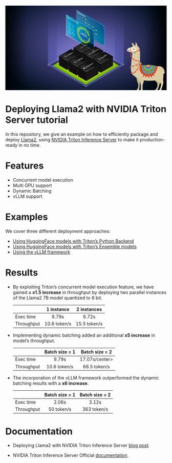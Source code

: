 [![Triton](docs/imgs/nvidia-triton-inference-server-logo.jpg)](https://developer.nvidia.com/triton-inference-server)
# Deploying Llama2 with NVIDIA Triton Server tutorial

In this repository, we give an example on how to efficiently package and deploy [Llama2](https://ai.meta.com/llama/), using [NVIDIA Triton Inference Server](https://developer.nvidia.com/triton-inference-server) to make it production-ready in no time.

# Features

- Concurrent model execution
- Multi GPU support
- Dynamic Batching  
- vLLM support

# Examples

We cover three different deployment approaches:
- [Using HuggingFace models with Triton’s Python Backend](./python_backend/README.md)
- [Using HuggingFace models with Triton’s Ensemble models](./ensemble_model/README.md)
- [Using the vLLM framework](./vLLM/README.md)
# Results 

- By exploiting Triton’s concurrent model execution feature, we have gained a <b>x1.5 increase</b> in throughput by deploying two parallel instances of the Llama2 7B model quantized to 8 bit. 

    || <center>1 instance</center> | <center>2 instances</center>| 
    --- | --- | --- |
    Exec time | <center>9.79s</center> | <center>6.72s</center> |
    Throughput | <center>10.6 token/s</center> | <center>15.5 token/s</center> |




- Implementing dynamic batching added an additional <b>x5 increase</b> in model’s throughput.

    || <center>Batch size = 1</center> | <center>Batch size = 2</center>| 
    --- | --- | --- |
    Exec time | <center>9.79s</center> | <center>17.07s/center> |
    Throughput | <center>10.6 token/s</center> | <center>66.5 token/s</center> |


- The incorporation of the vLLM framework outperformed the dynamic batching results with a <b>x6 increase</b>.

    || <center>Batch size = 1</center> | <center>Batch size = 2</center>|  
    --- | --- | --- |
    Exec time | <center>2.06s</center> | <center>3.12s</center> |
    Throughput | <center>50 token/s</center> | <center>363 token/s</center> |


# Documentation

- Deploying Llama2 with NVIDIA Triton Inference Server [blog post](https://blog.marvik.ai/2023/10/05/deploying-llama2-with-nvidia-triton-inference-server/).

- NVIDIA Triton Inference Server Official [documentation](https://docs.nvidia.com/deeplearning/triton-inference-server/user-guide/docs/index.html).
